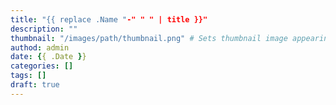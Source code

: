 ```yaml
---
title: "{{ replace .Name "-" " " | title }}"
description: ""
thumbnail: "/images/path/thumbnail.png" # Sets thumbnail image appearing inside card on homepage.
authod: admin
date: {{ .Date }}
categories: []
tags: []
draft: true
---
```


